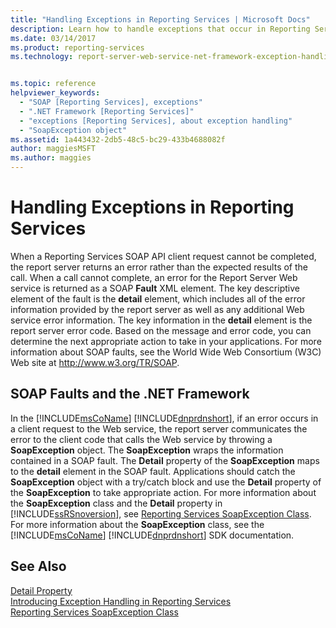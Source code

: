 ```yaml
---
title: "Handling Exceptions in Reporting Services | Microsoft Docs"
description: Learn how to handle exceptions that occur in Reporting Services so you can determine the next appropriate action to take in your applications.
ms.date: 03/14/2017
ms.product: reporting-services
ms.technology: report-server-web-service-net-framework-exception-handling


ms.topic: reference
helpviewer_keywords: 
  - "SOAP [Reporting Services], exceptions"
  - ".NET Framework [Reporting Services]"
  - "exceptions [Reporting Services], about exception handling"
  - "SoapException object"
ms.assetid: 1a443432-2db5-48c5-bc29-433b4688082f
author: maggiesMSFT
ms.author: maggies
---
```

# Handling Exceptions in Reporting Services
  When a Reporting Services SOAP API client request cannot be completed, the report server returns an error rather than the expected results of the call. When a call cannot complete, an error for the Report Server Web service is returned as a SOAP **Fault** XML element. The key descriptive element of the fault is the **detail** element, which includes all of the error information provided by the report server as well as any additional Web service error information. The key information in the **detail** element is the report server error code. Based on the message and error code, you can determine the next appropriate action to take in your applications. For more information about SOAP faults, see the World Wide Web Consortium (W3C) Web site at http://www.w3.org/TR/SOAP.  
  
## SOAP Faults and the .NET Framework  
 In the [!INCLUDE[msCoName](../../includes/msconame-md.md)] [!INCLUDE[dnprdnshort](../../includes/dnprdnshort-md.md)], if an error occurs in a client request to the Web service, the report server communicates the error to the client code that calls the Web service by throwing a **SoapException** object. The **SoapException** wraps the information contained in a SOAP fault. The **Detail** property of the **SoapException** maps to the **detail** element in the SOAP fault. Applications should catch the **SoapException** object with a try/catch block and use the **Detail** property of the **SoapException** to take appropriate action. For more information about the **SoapException** class and the **Detail** property in [!INCLUDE[ssRSnoversion](../../includes/ssrsnoversion-md.md)], see [Reporting Services SoapException Class](../../reporting-services/report-server-web-service-net-framework-exception-handling/soapexception-class/reporting-services-soapexception-class.md). For more information about the **SoapException** class, see the [!INCLUDE[msCoName](../../includes/msconame-md.md)] [!INCLUDE[dnprdnshort](../../includes/dnprdnshort-md.md)] SDK documentation.  
  
## See Also  
 [Detail Property](../../reporting-services/report-server-web-service-net-framework-exception-handling/soapexception-class/detail-property.md)   
 [Introducing Exception Handling in Reporting Services](../../reporting-services/report-server-web-service-net-framework-exception-handling/introducing-exception-handling-in-reporting-services.md)   
 [Reporting Services SoapException Class](../../reporting-services/report-server-web-service-net-framework-exception-handling/soapexception-class/reporting-services-soapexception-class.md)  
  
  
